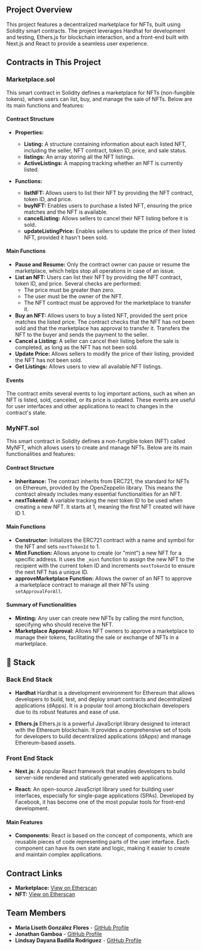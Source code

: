 ## Project Overview

This project features a decentralized marketplace for NFTs, built using Solidity smart contracts. The project leverages Hardhat for development and testing, Ethers.js for blockchain interaction, and a front-end built with Next.js and React to provide a seamless user experience.


## Contracts in This Project

### Marketplace.sol

This smart contract in Solidity defines a marketplace for NFTs (non-fungible tokens), where users can list, buy, and manage the sale of NFTs. Below are its main functions and features:

#### Contract Structure

- **Properties:**
  - **Listing:** A structure containing information about each listed NFT, including the seller, NFT contract, token ID, price, and sale status.
  - **listings:** An array storing all the NFT listings.
  - **ActiveListings:** A mapping tracking whether an NFT is currently listed.

- **Functions:**
  - **listNFT:** Allows users to list their NFT by providing the NFT contract, token ID, and price.
  - **buyNFT:** Enables users to purchase a listed NFT, ensuring the price matches and the NFT is available.
  - **cancelListing:** Allows sellers to cancel their NFT listing before it is sold.
  - **updateListingPrice:** Enables sellers to update the price of their listed NFT, provided it hasn't been sold.

#### Main Functions

- **Pause and Resume:** Only the contract owner can pause or resume the marketplace, which helps stop all operations in case of an issue.
- **List an NFT:** Users can list their NFT by providing the NFT contract, token ID, and price. Several checks are performed:
  - The price must be greater than zero.
  - The user must be the owner of the NFT.
  - The NFT contract must be approved for the marketplace to transfer it.
- **Buy an NFT:** Allows users to buy a listed NFT, provided the sent price matches the listed price. The contract checks that the NFT has not been sold and that the marketplace has approval to transfer it. Transfers the NFT to the buyer and sends the payment to the seller.
- **Cancel a Listing:** A seller can cancel their listing before the sale is completed, as long as the NFT has not been sold.
- **Update Price:** Allows sellers to modify the price of their listing, provided the NFT has not been sold.
- **Get Listings:** Allows users to view all available NFT listings.

#### Events

The contract emits several events to log important actions, such as when an NFT is listed, sold, canceled, or its price is updated. These events are useful for user interfaces and other applications to react to changes in the contract's state.

### MyNFT.sol

This smart contract in Solidity defines a non-fungible token (NFT) called MyNFT, which allows users to create and manage NFTs. Below are its main functionalities and features:

#### Contract Structure

- **Inheritance:** The contract inherits from ERC721, the standard for NFTs on Ethereum, provided by the OpenZeppelin library. This means the contract already includes many essential functionalities for an NFT.
- **nextTokenId:** A variable tracking the next token ID to be used when creating a new NFT. It starts at 1, meaning the first NFT created will have ID 1.

#### Main Functions

- **Constructor:** Initializes the ERC721 contract with a name and symbol for the NFT and sets `nextTokenId` to 1.
- **Mint Function:** Allows anyone to create (or "mint") a new NFT for a specific address. It uses the `_mint` function to assign the new NFT to the recipient with the current token ID and increments `nextTokenId` to ensure the next NFT has a unique ID.
- **approveMarketplace Function:** Allows the owner of an NFT to approve a marketplace contract to manage all their NFTs using `setApprovalForAll`.

#### Summary of Functionalities

- **Minting:** Any user can create new NFTs by calling the mint function, specifying who should receive the NFT.
- **Marketplace Approval:** Allows NFT owners to approve a marketplace to manage their tokens, facilitating the sale or exchange of NFTs in a marketplace.

## 👷 Stack

### Back End Stack

- **Hardhat** Hardhat is a development environment for Ethereum that allows developers to build, test, and deploy smart contracts and decentralized applications (dApps). It is a popular tool among blockchain developers due to its robust features and ease of use.

- **Ethers.js** Ethers.js is a powerful JavaScript library designed to interact with the Ethereum blockchain. It provides a comprehensive set of tools for developers to build decentralized applications (dApps) and manage Ethereum-based assets.

### Front End Stack

- **Next.js:** A popular React framework that enables developers to build server-side rendered and statically generated web applications.

- **React:** An open-source JavaScript library used for building user interfaces, especially for single-page applications (SPAs). Developed by Facebook, it has become one of the most popular tools for front-end development.

#### Main Features

- **Components:** React is based on the concept of components, which are reusable pieces of code representing parts of the user interface. Each component can have its own state and logic, making it easier to create and maintain complex applications.

## Contract Links

- **Marketplace:** [View on Etherscan](https://sepolia.etherscan.io/address/0x32E7E9678407aA2430796E93a1A27D7D251FEE62)
- **NFT:** [View on Etherscan](https://sepolia.etherscan.io/address/0x830f55d8bc26c2d36E97f89c5D5484A5C34D0D08)

## Team Members

- **María Liseth González Flores** - [GitHub Profile](https://github.com/Mgonzalez06/Marketplace4)
- **Jonathan Gamboa** - [GitHub Profile](https://github.com/jongamboa17/Marketplace4)
- **Lindsay Dayana Badilla Rodriguez** - [GitHub Profile](https://github.com/LinSys16/Marketplace4)
